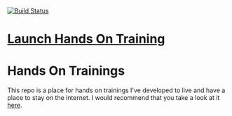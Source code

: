 [![Build Status](https://travis-ci.org/pcon/handsontraining.svg?branch=master)](https://travis-ci.org/pcon/handsontraining)

# [Launch Hands On Training](http://pcon.github.io/handsontraining/)

# Hands On Trainings

This repo is a place for hands on trainings I've developed to live and have a place to stay on the internet.  I would recommend that you take a look at it [here](http://pcon.github.io/handsontraining/).